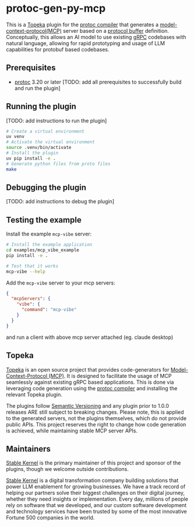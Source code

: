 # protoc-gen-py-mcp

This is a [Topeka](#topeka) plugin for the [protoc compiler](https://grpc.io/docs/protoc-installation/) that generates a [model-context-protocol(MCP)](https://modelcontextprotocol.io/introduction) server based on a [protocol buffer](https://protobuf.dev/) definition. Conceptually, this allows an AI model to use existing [gRPC](https://grpc.io/) codebases with natural language, allowing for rapid prototyping and usage of LLM capabilities for protobuf based codebases.

## Prerequisites

- [protoc](https://grpc.io/docs/protoc-installation/) 3.20 or later
[TODO: add all prerequisites to successfully build and run the plugin]

## Running the plugin

[TODO: add instructions to run the plugin]
```bash
# Create a virtual environment
uv venv
# Activate the virtual environment
source .venv/bin/activate
# Install the plugin
uv pip install -e .
# Generate python files from proto files
make
```

## Debugging the plugin

[TODO: add instructions to debug the plugin]

## Testing the example

Install the example `mcp-vibe` server:

```bash
# Install the example application
cd examples/mcp_vibe_example
pip install -e .

# Test that it works
mcp-vibe --help
```

Add the `mcp-vibe` server to your mcp servers:

```json
{
  "mcpServers": {
    "vibe": {
      "command": "mcp-vibe"
    }
  }
}
```

and run a client with above mcp server attached (eg. claude desktop)

## Topeka

[Topeka](https://topeka.ai) is an open source project that provides code-generators for [Model-Context-Protocol (MCP)](https://modelcontextprotocol.io/introduction).
It is designed to facilitate the usage of MCP seamlessly against existing gRPC based applications. This is done via
leveraging code generation using the [protoc compiler](https://grpc.io/docs/protoc-installation/) and installing the relevant Topeka plugin.

The plugins follow [Semantic Versioning](https://semver.org/) and any plugin prior to 1.0.0 releases ARE still subject to breaking changes. Please note, this is
applied to the generated servers, not the plugins themselves, which do not provide public APIs. This project reserves the right to change how code generation is achieved,
while maintaining stable MCP server APIs.

## Maintainers

[Stable Kernel](https://stablekernel.com) is the primary maintainer of this project and sponsor of the plugins, though we welcome outside contributions.

[Stable Kernel](https://stablekernel.com) is a digital transformation company building solutions that power LLM enablement for growing businesses. We have a track record of helping our partners solve their biggest challenges on their digital journey, whether they need insights or implementation. Every day, millions of people rely on software that we developed, and our custom software development and technology services have been trusted by some of the most innovative Fortune 500 companies in the world.
